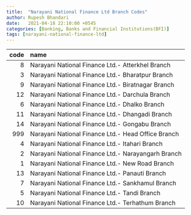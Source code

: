 ```yaml
---
title:  "Narayani National Finance Ltd Branch Codes"
author: Rupesh Bhandari
date:   2021-04-18 22:10:00 +0545
categories: [Banking, Banks and Financial Institutions(BFI)]
tags: [narayani-national-finance-ltd]
---
```


|   code | name                                               |
|-------:|:---------------------------------------------------|
|      8 | Narayani National Finance Ltd.- Atterkhel Branch   |
|      3 | Narayani National Finance Ltd.- Bharatpur Branch   |
|      9 | Narayani National Finance Ltd.- Biratnagar Branch  |
|     12 | Narayani National Finance Ltd.- Darchula Branch    |
|      6 | Narayani National Finance Ltd.- Dhalko Branch      |
|     11 | Narayani National Finance Ltd.- Dhangadi Branch    |
|     14 | Narayani National Finance Ltd.- Gongabu Branch     |
|    999 | Narayani National Finance Ltd.- Head Office Branch |
|      4 | Narayani National Finance Ltd.- Itahari Branch     |
|      2 | Narayani National Finance Ltd.- Narayangarh Branch |
|      1 | Narayani National Finance Ltd.- New Road Branch    |
|     13 | Narayani National Finance Ltd.- Panauti Branch     |
|      7 | Narayani National Finance Ltd.- Sankhamul Branch   |
|      5 | Narayani National Finance Ltd.- Tandi Branch       |
|     10 | Narayani National Finance Ltd.- Terhathum Branch   |